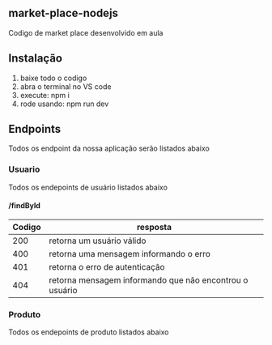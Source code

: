 ## market-place-nodejs

Codigo de market place desenvolvido em aula

## Instalação

1. baixe todo o codigo
2. abra o terminal no VS code
3. execute: npm i
4. rode usando: npm run dev

## Endpoints

Todos os endpoint da nossa aplicação serão listados abaixo

### Usuario

Todos os endepoints de usuário listados abaixo

#### /findById


| Codigo | resposta                                                  |
| :------- | ----------------------------------------------------------- |
| 200    | retorna um usuário válido                               |
| 400    | retorna uma mensagem informando o erro                    |
| 401    | retorna o erro de autenticação                          |
| 404    | retorna mensagem informando que não encontrou o usuário |

### Produto

Todos os endepoints de produto listados abaixo
